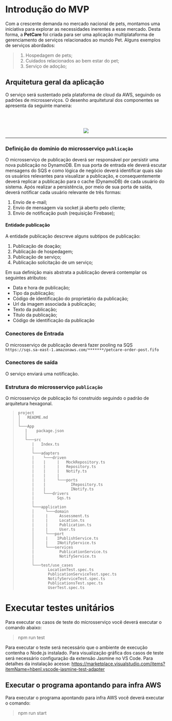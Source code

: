 # Introdução do MVP

Com a crescente demanda no mercado nacional de pets, montamos uma iniciativa para explorar as necessidades inerentes a esse mercado. Desta forma, a **PetCare** foi criada para ser uma aplicação multiplataforma de gerenciamento de serviços relacionados ao mundo Pet. Alguns exemplos de serviços abordados:
> 1) Hospedagem de pets;
> 2) Cuidados relacionados ao bem estar do pet;
> 3) Serviço de adoção;

## Arquitetura geral da aplicação

O serviço será sustentado pela plataforma de cloud da AWS, seguindo os padrões de microsserviços. O desenho arquitetural dos componentes se apresenta da seguinte maneira:

<br><br>
<p align="center">
  <img src="ArqMs.png" />
</p> 
   

***
### Definição do domínio do microsserviço `publicação`

O microsserviço de publicação deverá ser responsável por persistir uma nova publicação no DynamoDB. Em sua porta de entrada ele deverá escutar mensagens do SQS e como lógica de negócio deverá identificar quais são os usuários relevantes para visualizar a publicação, e consequentemente deverá replicar a publicação para o cache (DynamoDB) de cada usuário do sistema. Após realizar a persistência, por meio de sua porta de saída, deverá notificar cada usuário relevante de três formas:
1) Envio de e-mail;
2) Envio de mensagem via socket já aberto pelo cliente;
3) Envio de notificação push (requisição Firebase);
   
#### Entidade publicação

A entidade publicação descreve alguns subtipos de publicação:
1) Publicação de doação;
2) Publicação de hospedagem;
3) Publicação de serviço;
4) Publicação solicitação de um serviço;
   
Em sua definição mais abstrata a publicação deverá contemplar os seguintes atributos:
* Data e hora de publicação;
* Tipo da publicação;
* Código de identificação do proprietário da publicação;
* Url da imagem associada à publicação;
* Texto da publicação;
* Título da publicação;
* Código de identificação da publicação 

### Conectores de Entrada

O microsserviço de publicação deverá fazer pooling na SQS `https://sqs.sa-east-1.amazonaws.com/*******/petcare-order-post.fifo`

### Conectores de saída

O serviço enviará uma notificação.

### Estrutura do microsserviço `publicação`

O microsserviço de publicação foi construído seguindo o padrão de arquitetura hexagonal.

>```
>project
>│   README.md    
>│
>└───App
>    |    package.json
>    │   
>    └───src  
>       |   Index.ts
>       |
>       └───adapters
>       |    └───driven
>       |    |     |   MockRepository.ts
>       |    |     |   Repository.ts
>       |    |     |   Notify.ts
>       |    |     |    
>       |    |     └───ports
>       |    |           IRepository.ts 
>       |    |           INotify.ts 
>       |    └───drivers
>       |          Sqs.ts
>       |    
>       └───application
>       │     └───domain
>       |     |     Assessment.ts
>       |     |     Location.ts
>       |     |     Publication.ts
>       |     |     User.ts
>       │     └───port
>       │     |    IPublishService.ts
>       │     |    INotifyService.ts
>       │     └───services
>       |           PublicationService.ts 
>       |           NotifyService.ts 
>       │
>       └───test/use_cases
>              LocationTest.spec.ts
>              PublicationServiceTest.spec.ts
>              NotifyServiceTest.spec.ts 
>              PublicationsTest.spec.ts
>              UserTest.spec.ts
>```

# Executar testes unitários

Para executar os casos de teste do microsserviço você deverá executar o comando abaixo:
>npm run test

Para executar o teste será necessário que o ambiente de execução contenha o Node.js instalado. Para visualização gráfica dos casos de teste será necessário configuração da extensão Jasmine no VS Code. Para detalhes da instalação acesse: https://marketplace.visualstudio.com/items?itemName=hbenl.vscode-jasmine-test-adapter


## Executar o programa apontando para infra AWS

Para executar o programa apontando para infra AWS você deverá executar o comando:
>npm run start
